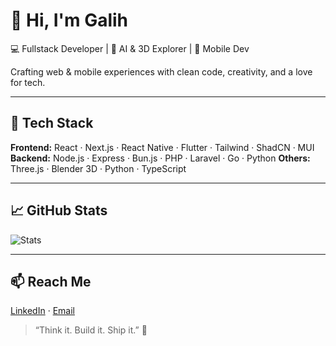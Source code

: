 # 👋 Hi, I'm Galih

💻 Fullstack Developer | 🤖 AI & 3D Explorer | 📱 Mobile Dev

Crafting web & mobile experiences with clean code, creativity, and a love for tech.

---

## 🧰 Tech Stack
**Frontend:** React · Next.js · React Native · Flutter · Tailwind · ShadCN · MUI  
**Backend:** Node.js · Express · Bun.js · PHP · Laravel · Go  · Python
**Others:** Three.js · Blender 3D · Python · TypeScript

---

## 📈 GitHub Stats
![Stats](https://github-readme-stats.vercel.app/api?username=septiandr&show_icons=true&theme=radical)

---

## 📫 Reach Me
[LinkedIn](https://www.linkedin.com/in/septiandr/) · [Email](mailto:sdwirisanggalih@gmail.com)

> “Think it. Build it. Ship it.” 🚀
